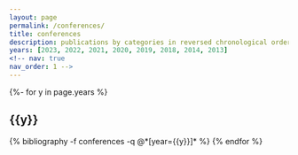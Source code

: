 ```yaml
---
layout: page
permalink: /conferences/
title: conferences
description: publications by categories in reversed chronological order.
years: [2023, 2022, 2021, 2020, 2019, 2018, 2014, 2013]
<!-- nav: true
nav_order: 1 -->
---
```

<!-- _pages/publications.md -->
<div class="publications">

{%- for y in page.years %}
  <h2 class="year">{{y}}</h2>
  {% bibliography -f conferences -q @*[year={{y}}]* %}
{% endfor %}

</div>
